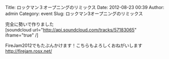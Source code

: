 Title: ロックマン３オープニングのリミックス
Date: 2012-08-23 00:39
Author: admin
Category: event
Slug: ロックマン3オープニングのリミックス

完全に勢いで作りました  
[soundcloud url="http://api.soundcloud.com/tracks/57183065"
iframe="true" /]

FireJam2012でもたぶんかけます！こちらもよろしくおねがいします  
<http://firejam.rosx.net/>

